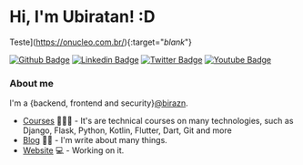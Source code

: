 # Hi, I'm Ubiratan! :D
Teste](https://onucleo.com.br/){:target="_blank_"}


[![Github Badge](https://img.shields.io/badge/-Github-000?style=flat-square&logo=Github&logoColor=white&link=https://github.com/birazn)](https://github.com/birazn)
[![Linkedin Badge](https://img.shields.io/badge/-LinkedIn-blue?style=flat-square&logo=Linkedin&logoColor=white&link=https://www.linkedin.com/in/birazn/)](https://www.linkedin.com/in/birazn/)
[![Twitter Badge](https://img.shields.io/badge/-Twitter-1ca0f1?style=flat-square&labelColor=1ca0f1&logo=twitter&logoColor=white&link=https://twitter.com/birazn)](https://twitter.com/birazn)
[![Youtube Badge](https://img.shields.io/badge/-YouTube-ff0000?style=flat-square&labelColor=ff0000&logo=youtube&logoColor=white&link=https://www.youtube.com/user/birazn)](https://www.youtube.com/user/birazn)

### About me
I'm a {backend, frontend and security}[@birazn](https://www.onucleo.com.br/).

- [Courses](https://www.onucleo.com.br/) 👨🏼‍🏫 - It's are technical courses on many technologies, such as Django, Flask, Python, Kotlin, Flutter, Dart, Git and more
- [Blog](https://www.onucleo.com.br/) ✍🏼 - I'm write about many things.
- [Website](https://onucleo.com.br/) 💻 - Working on it.
